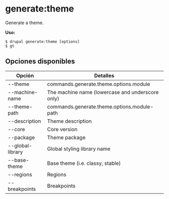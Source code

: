 # generate:theme
Generate a theme.

**Uso:**
```
$ drupal generate:theme [options]
$ gt  
```

## Opciones disponibles
Opción | Detalles
-------|-------------
--theme | commands.generate.theme.options.module
--machine-name | The machine name (lowercase and underscore only)
--theme-path | commands.generate.theme.options.module-path
--description | Theme description
--core | Core version
--package | Theme package
--global-library | Global styling library name
--base-theme | Base theme (i.e. classy, stable)
--regions | Regions
--breakpoints | Breakpoints
